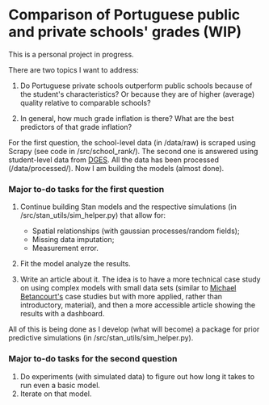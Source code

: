 # Comparison of Portuguese public and private schools' grades (WIP)

This is a personal project in progress. 

There are two topics I want to address:

1. Do Portuguese private schools outperform public schools because of
the student's characteristics? Or because they are of higher (average)
quality relative to comparable schools?

2. In general, how much grade inflation is there? What are the best
predictors of that grade inflation?

For the first question, the school-level data (in /data/raw) is scraped using
Scrapy (see code in /src/school_rank/). The second one is answered
using student-level data from [DGES](https://www.dge.mec.pt/relatoriosestatisticas-0).
All the data has been processed (/data/processed/). Now I am building the models (almost done).

### Major to-do tasks for the first question

1. Continue building Stan models and the respective simulations (in
/src/stan_utils/sim_helper.py) that allow for:
    - Spatial relationships (with gaussian processes/random fields);
    - Missing data imputation;
    - Measurement error.

2. Fit the model analyze the results.

3. Write an article about it. The idea is to have a more technical case study
on using complex models with small data sets (similar to [Michael Betancourt's](https://betanalpha.github.io/writing/) 
case studies but with more applied, rather than introductory, material), and
then a more accessible article showing the results with a dashboard. 

All of this is being done as I develop (what will become) a package for prior predictive 
simulations (in /src/stan_utils/sim_helper.py).

### Major to-do tasks for the second question

1. Do experiments (with simulated data) to figure out how long it takes to run even a basic model. 
2. Iterate on that model. 


